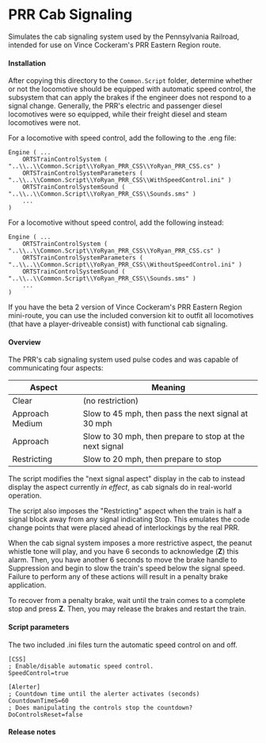 # PRR Cab Signaling

Simulates the cab signaling system used by the Pennsylvania Railroad, intended
for use on Vince Cockeram's PRR Eastern Region route.

#### Installation

After copying this directory to the `Common.Script` folder, determine whether or
not the locomotive should be equipped with automatic speed control, the
subsystem that can apply the brakes if the engineer does not respond to a signal
change. Generally, the PRR's electric and passenger diesel locomotives were so
equipped, while their freight diesel and steam locomotives were not.

For a locomotive with speed control, add the following to the .eng file:

```
Engine ( ...
    ORTSTrainControlSystem ( "..\\..\\Common.Script\\YoRyan_PRR_CSS\\YoRyan_PRR_CSS.cs" )
    ORTSTrainControlSystemParameters ( "..\\..\\Common.Script\\YoRyan_PRR_CSS\\WithSpeedControl.ini" )
    ORTSTrainControlSystemSound ( "..\\..\\Common.Script\\YoRyan_PRR_CSS\\Sounds.sms" )
    ...
)
```

For a locomotive without speed control, add the following instead:

```
Engine ( ...
    ORTSTrainControlSystem ( "..\\..\\Common.Script\\YoRyan_PRR_CSS\\YoRyan_PRR_CSS.cs" )
    ORTSTrainControlSystemParameters ( "..\\..\\Common.Script\\YoRyan_PRR_CSS\\WithoutSpeedControl.ini" )
    ORTSTrainControlSystemSound ( "..\\..\\Common.Script\\YoRyan_PRR_CSS\\Sounds.sms" )
    ...
)
```

If you have the beta 2 version of Vince Cockeram's PRR Eastern Region
mini-route, you can use the included conversion kit to outfit all locomotives
(that have a player-driveable consist) with functional cab signaling.

#### Overview

The PRR's cab signaling system used pulse codes and was capable of communicating
four aspects:

| Aspect | Meaning |
| --- | --- |
| Clear | (no restriction) |
| Approach Medium | Slow to 45 mph, then pass the next signal at 30 mph |
| Approach | Slow to 30 mph, then prepare to stop at the next signal |
| Restricting | Slow to 20 mph, then prepare to stop |

The script modifies the "next signal aspect" display in the cab to instead
display the aspect currently *in effect*, as cab signals do in real-world
operation.

The script also imposes the "Restricting" aspect when the train is half a signal
block away from any signal indicating Stop. This emulates the code change points
that were placed ahead of interlockings by the real PRR.

When the cab signal system imposes a more restrictive aspect, the peanut whistle
tone will play, and you have 6 seconds to acknowledge (**Z**) this alarm. Then,
you have another 6 seconds to move the brake handle to Suppression and begin to
slow the train's speed below the signal speed. Failure to perform any of
these actions will result in a penalty brake application.

To recover from a penalty brake, wait until the train comes to a complete stop
and press **Z**. Then, you may release the brakes and restart the train.

#### Script parameters

The two included .ini files turn the automatic speed control on and off.

```
[CSS]
; Enable/disable automatic speed control.
SpeedControl=true

[Alerter]
; Countdown time until the alerter activates (seconds)
CountdownTimeS=60
; Does manipulating the controls stop the countdown?
DoControlsReset=false
```

#### Release notes
